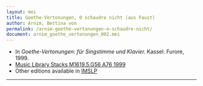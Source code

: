 ```yaml
---
layout: mei
title: Goethe-Vertonungen, O schaudre nicht (aus Faust)
author: Arnim, Bettina von
permalink: /arnim-goethe-vertonungen-o-schaudre-nicht/
document: arnim_goethe_vertonungen_002.mei
---
```


- In *Goethe-Vertonungen: für Singstimme und Klavier.* Kassel: Furore, 1999.
- <a href="https://tufts-primo.hosted.exlibrisgroup.com/permalink/f/bnf7qa/01TUN_ALMA2194665740003851" target="_blank">Music Library Stacks M1619.5.G56 A76 1999</a>
- Other editions available in <a href="https://imslp.org/wiki/Gedichte_von_Goethe_in_Compositionen_(Friedlaender%2C_Max)" target="_blank">IMSLP</a>
---
